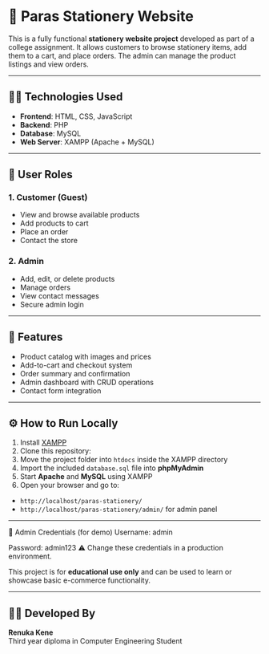 # 🛒 Paras Stationery Website

This is a fully functional **stationery website project** developed as part of a college assignment. It allows customers to browse stationery items, add them to a cart, and place orders. The admin can manage the product listings and view orders.

---

## 🧑‍💻 Technologies Used

- **Frontend**: HTML, CSS, JavaScript
- **Backend**: PHP
- **Database**: MySQL
- **Web Server**: XAMPP (Apache + MySQL)

---

## 👤 User Roles

### 1. Customer (Guest)
- View and browse available products
- Add products to cart
- Place an order
- Contact the store

### 2. Admin
- Add, edit, or delete products
- Manage orders
- View contact messages
- Secure admin login

---

## 🚀 Features

- Product catalog with images and prices
- Add-to-cart and checkout system
- Order summary and confirmation
- Admin dashboard with CRUD operations
- Contact form integration

---

## ⚙️ How to Run Locally

1. Install [XAMPP](https://www.apachefriends.org/)
2. Clone this repository:
3. Move the project folder into `htdocs` inside the XAMPP directory
4. Import the included `database.sql` file into **phpMyAdmin**
5. Start **Apache** and **MySQL** using XAMPP
6. Open your browser and go to:
- `http://localhost/paras-stationery/`  
- `http://localhost/paras-stationery/admin/` for admin panel

---

🔐 Admin Credentials (for demo)
Username: admin

Password: admin123
⚠️ Change these credentials in a production environment.


This project is for **educational use only** and can be used to learn or showcase basic e-commerce functionality.

---

## 🙋‍♀️ Developed By

**Renuka Kene**  
Third year diploma in Computer Engineering Student

